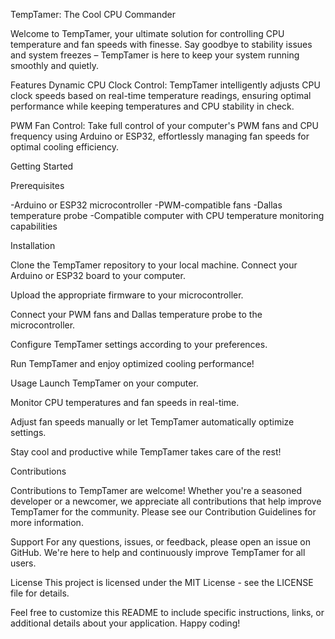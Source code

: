 TempTamer: The Cool CPU Commander

Welcome to TempTamer, your ultimate solution for controlling CPU temperature and fan speeds with finesse. Say goodbye to stability issues and system freezes – TempTamer is here to keep your system running smoothly and quietly.

Features
Dynamic CPU Clock Control: TempTamer intelligently adjusts CPU clock speeds based on real-time temperature readings, ensuring optimal performance while keeping temperatures and CPU stability in check.

PWM Fan Control: Take full control of your computer's PWM fans and CPU frequency using Arduino or ESP32, effortlessly managing fan speeds for optimal cooling efficiency.


Getting Started

Prerequisites

-Arduino or ESP32 microcontroller
-PWM-compatible fans
-Dallas temperature probe
-Compatible computer with CPU temperature monitoring capabilities

Installation

Clone the TempTamer repository to your local machine.
Connect your Arduino or ESP32 board to your computer.

Upload the appropriate firmware to your microcontroller.

Connect your PWM fans and Dallas temperature probe to the microcontroller.

Configure TempTamer settings according to your preferences.

Run TempTamer and enjoy optimized cooling performance!

Usage
Launch TempTamer on your computer.

Monitor CPU temperatures and fan speeds in real-time.

Adjust fan speeds manually or let TempTamer automatically optimize settings.

Stay cool and productive while TempTamer takes care of the rest!

Contributions

Contributions to TempTamer are welcome! Whether you're a seasoned developer or a newcomer, we appreciate all contributions that help improve TempTamer for the community. Please see our Contribution Guidelines for more information.

Support
For any questions, issues, or feedback, please open an issue on GitHub. We're here to help and continuously improve TempTamer for all users.

License
This project is licensed under the MIT License - see the LICENSE file for details.

Feel free to customize this README to include specific instructions, links, or additional details about your application. Happy coding!
